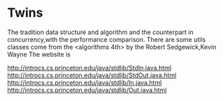 # Twins
The tradition data structure and algorithm and the counterpart in concurrency,with the performance comparison.
There are some utils classes come from the <algorithms 4th> by the Robert Sedgewick,Kevin Wayne
The website is 

http://introcs.cs.princeton.edu/java/stdlib/StdIn.java.html
http://introcs.cs.princeton.edu/java/stdlib/StdOut.java.html
http://introcs.cs.princeton.edu/java/stdlib/In.java.html
http://introcs.cs.princeton.edu/java/stdlib/Out.java.html
